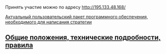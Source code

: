 Принять участие можно по адресу http://195.133.48.168/

[Актуальный пользовательский пакет программного обеспечения, необходимого для написания стратегии](/cgc_client)

## [Общие положения, технические подробности, правила](RULES.MD)
